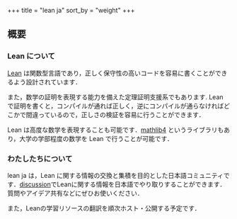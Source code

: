 +++
title = "lean ja"
sort_by = "weight"
+++

## 概要

### __Lean について__

[Lean](https://leanprover.github.io/) は関数型言語であり，正しく保守性の高いコードを容易に書くことができるよう設計されています．

また，数学の証明を表現する能力を備えた定理証明支援系でもあります. Lean で証明を書くと，コンパイルが通れば正しく，逆にコンパイルが通らなければどこかで間違っているので，正しさの検証を容易に行うことができます．

Lean は高度な数学を表現することも可能です．[mathlib4](https://github.com/leanprover-community/mathlib4) というライブラリもあり，大学の学部程度の数学を Lean で行うことが可能です．

### __わたしたちについて__

lean ja は，Lean に関する情報の交換と集積を目的とした日本語コミュニティです．[discussion](https://github.com/orgs/lean-ja/discussions)でLeanに関する情報を日本語でやり取りすることができます．質問やアイデア共有などにぜひお使いください．

また，Leanの学習リソースの翻訳を順次ホスト・公開する予定です．